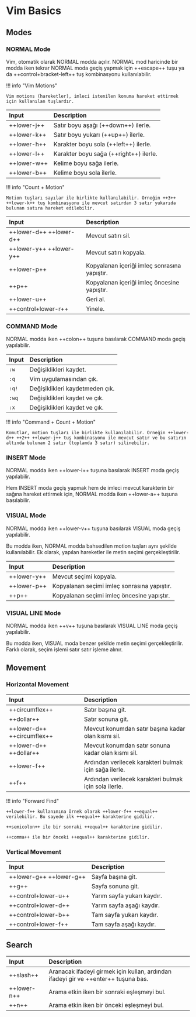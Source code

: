 # Vim Basics

## Modes

### NORMAL Mode

Vim, otomatik olarak NORMAL modda açılır. NORMAL mod haricinde bir modda iken tekrar NORMAL moda geçiş yapmak için ++escape++ tuşu ya da ++control+bracket-left++ tuş kombinasyonu kullanılabilir.

!!! info "Vim Motions"

    Vim motions (hareketler), imleci istenilen konuma hareket ettirmek için kullanılan tuşlardır.

| Input | Description |
|:---|:---|
| ++lower-j++ | Satır boyu aşağı (++down++) ilerle. |
| ++lower-k++ | Satır boyu yukarı (++up++) ilerle. |
| ++lower-h++ | Karakter boyu sola (++left++) ilerle. |
| ++lower-l++ | Karakter boyu sağa (++right++) ilerle. |
| ++lower-w++ | Kelime boyu sağa ilerle. |
| ++lower-b++ | Kelime boyu sola ilerle. |

!!! info "Count + Motion"

    Motion tuşları sayılar ile birlikte kullanılabilir. Örneğin ++3++ ++lower-k++ tuş kombinasyonu ile mevcut satırdan 3 satır yukarıda bulunan satıra hareket edilebilir.

| Input | Description |
|:---|:---|
| ++lower-d++ ++lower-d++ | Mevcut satırı sil. |
| ++lower-y++ ++lower-y++ | Mevcut satırı kopyala. |
| ++lower-p++ | Kopyalanan içeriği imleç sonrasına yapıştır. |
| ++p++ | Kopyalanan içeriği imleç öncesine yapıştır. |
| ++lower-u++ | Geri al. |
| ++control+lower-r++ | Yinele. |

### COMMAND Mode

NORMAL modda iken ++colon++ tuşuna basılarak COMMAND moda geçiş yapılabilir.

| Input | Description |
|:---|:---|
| `:w` | Değişiklikleri kaydet. |
| `:q` | Vim uygulamasından çık. |
| `:q!` | Değişiklikleri kaydetmeden çık. |
| `:wq` | Değişiklikleri kaydet ve çık. |
| `:x` | Değişiklikleri kaydet ve çık. |

!!! info "Command + Count + Motion"

    Komutlar, motion tuşları ile birlikte kullanılabilir. Örneğin ++lower-d++ ++2++ ++lower-j++ tuş kombinasyonu ile mevcut satır ve bu satırın altında bulunan 2 satır (toplamda 3 satır) silinebilir.

### INSERT Mode

NORMAL modda iken ++lower-i++ tuşuna basılarak INSERT moda geçiş yapılabilir.

Hem INSERT moda geçiş yapmak hem de imleci mevcut karakterin bir sağına hareket ettirmek için, NORMAL modda iken ++lower-a++ tuşuna basılabilir.

### VISUAL Mode

NORMAL modda iken ++lower-v++ tuşuna basılarak VISUAL moda geçiş yapılabilir.

Bu modda iken, NORMAL modda bahsedilen motion tuşları aynı şekilde kullanılabilir. Ek olarak, yapılan hareketler ile metin seçimi gerçekleştirilir.

| Input | Description |
|:---|:---|
| ++lower-y++ | Mevcut seçimi kopyala. |
| ++lower-p++ | Kopyalanan seçimi imleç sonrasına yapıştır. |
| ++p++ | Kopyalanan seçimi imleç öncesine yapıştır. |

### VISUAL LINE Mode

NORMAL modda iken ++v++ tuşuna basılarak VISUAL LINE moda geçiş yapılabilir.

Bu modda iken, VISUAL moda benzer şekilde metin seçimi gerçekleştirilir. Farklı olarak, seçim işlemi satır satır işleme alınır.

## Movement

### Horizontal Movement

| Input | Description |
|:---|:---|
| ++circumflex++ | Satır başına git. |
| ++dollar++ | Satır sonuna git. |
| ++lower-d++ ++circumflex++ | Mevcut konumdan satır başına kadar olan kısmı sil. |
| ++lower-d++ ++dollar++ | Mevcut konumdan satır sonuna kadar olan kısmı sil. |
| ++lower-f++ | Ardından verilecek karakteri bulmak için sağa ilerle. |
| ++f++ | Ardından verilecek karakteri bulmak için sola ilerle. |

!!! info "Forward Find"

    ++lower-f++ kullanımına örnek olarak ++lower-f++ ++equal++ verilebilir. Bu sayede ilk ++equal++ karakterine gidilir.

    ++semicolon++ ile bir sonraki ++equal++ karakterine gidilir.

    ++comma++ ile bir önceki ++equal++ karakterine gidilir.

### Vertical Movement

| Input | Description |
|:---|:---|
| ++lower-g++ ++lower-g++ | Sayfa başına git. |
| ++g++ | Sayfa sonuna git. |
| ++control+lower-u++ | Yarım sayfa yukarı kaydır. |
| ++control+lower-d++ | Yarım sayfa aşağı kaydır. |
| ++control+lower-b++ | Tam sayfa yukarı kaydır. |
| ++control+lower-f++ | Tam sayfa aşağı kaydır. |

## Search

| Input | Description |
|:---|:---|
| ++slash++ | Aranacak ifadeyi girmek için kullan, ardından ifadeyi gir ve ++enter++ tuşuna bas. |
| ++lower-n++ | Arama etkin iken bir sonraki eşleşmeyi bul. |
| ++n++ | Arama etkin iken bir önceki eşleşmeyi bul. |
